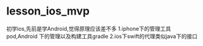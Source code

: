 # lesson_ios_mvp
初学ios,先前是学Android,觉得原理应该差不多
1.iphone下的管理工具pod,Android 下的管理以及构建工具gradle
2.ios下swift的代理类似java下的接口
